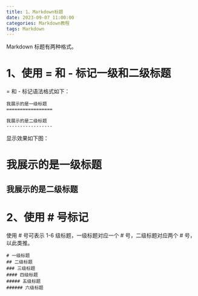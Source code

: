 ```yaml
---
title: 1、Markdown标题
date: 2023-09-07 11:00:00
categories: Markdown教程
tags: Markdown
---
```


Markdown 标题有两种格式。

# 1、使用 = 和 - 标记一级和二级标题
= 和 - 标记语法格式如下：
```
我展示的是一级标题
=================

我展示的是二级标题
-----------------
```

显示效果如下图：

我展示的是一级标题
=================

我展示的是二级标题
-----------------


# 2、使用 # 号标记
使用 # 号可表示 1-6 级标题，一级标题对应一个 # 号，二级标题对应两个 # 号，以此类推。
```
# 一级标题
## 二级标题
### 三级标题
#### 四级标题
##### 五级标题
###### 六级标题
```
